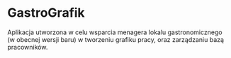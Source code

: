 # GastroGrafik

Aplikacja utworzona w celu wsparcia menagera lokalu gastronomicznego (w obecnej wersji baru) w tworzeniu grafiku pracy, 
oraz zarządzaniu bazą pracowników.
